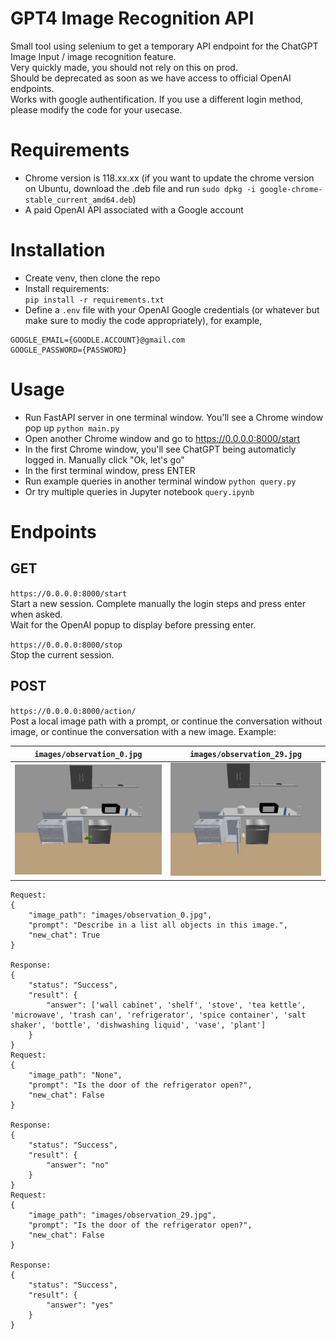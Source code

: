 # GPT4 Image Recognition API

Small tool using selenium to get a temporary API endpoint for the ChatGPT Image Input / image recognition feature.  
Very quickly made, you should not rely on this on prod.  
Should be deprecated as soon as we have access to official OpenAI endpoints.  
Works with google authentification. If you use a different login method, please modify the code for your usecase.  

# Requirements

- Chrome version is 118.xx.xx (if you want to update the chrome version on Ubuntu, download the .deb file and run `sudo dpkg -i google-chrome-stable_current_amd64.deb`)
- A paid OpenAI API associated with a Google account

# Installation

- Create venv, then clone the repo  
- Install requirements:  
`pip install -r requirements.txt`
- Define a `.env` file with your OpenAI Google credentials (or whatever but make sure to modiy the code appropriately), for example,
```
GOOGLE_EMAIL={GOODLE.ACCOUNT}@gmail.com
GOOGLE_PASSWORD={PASSWORD}
```

# Usage

- Run FastAPI server in one terminal window. You'll see a Chrome window pop up
`python main.py`
- Open another Chrome window and go to https://0.0.0.0:8000/start
- In the first Chrome window, you'll see ChatGPT being automaticly logged in. Manually click "Ok, let's go"
- In the first terminal window, press ENTER
- Run example queries in another terminal window
`python query.py`
- Or try multiple queries in Jupyter notebook `query.ipynb`


# Endpoints

## GET
`https://0.0.0.0:8000/start`  
Start a new session. Complete manually the login steps and press enter when asked.  
Wait for the OpenAI popup to display before pressing enter.  

`https://0.0.0.0:8000/stop`  
Stop the current session.  

## POST
`https://0.0.0.0:8000/action/`  
Post a local image path with a prompt, or continue the conversation without image, or continue the conversation with a new image. Example:  

`images/observation_0.jpg`            |  `images/observation_29.jpg`  
:-------------------------:|:-------------------------:
![First image](images/observation_0.jpg)  |  ![Second image](images/observation_29.jpg) 


```
Request:
{
    "image_path": "images/observation_0.jpg",
    "prompt": "Describe in a list all objects in this image.",
    "new_chat": True
}

Response:
{
    "status": "Success",
    "result": {
        "answer": ['wall cabinet', 'shelf', 'stove', 'tea kettle', 'microwave', 'trash can', 'refrigerator', 'spice container', 'salt shaker', 'bottle', 'dishwashing liquid', 'vase', 'plant']
    }
}
Request:
{
    "image_path": "None",
    "prompt": "Is the door of the refrigerator open?",
    "new_chat": False
}

Response:
{
    "status": "Success",
    "result": {
        "answer": "no"
    }
}
Request:
{
    "image_path": "images/observation_29.jpg",
    "prompt": "Is the door of the refrigerator open?",
    "new_chat": False
}

Response:
{
    "status": "Success",
    "result": {
        "answer": "yes"
    }
}
```
